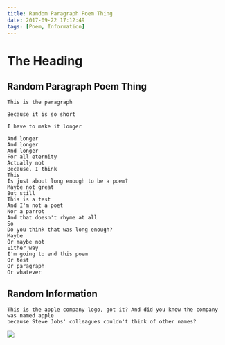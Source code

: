 ```yaml
---
title: Random Paragraph Poem Thing
date: 2017-09-22 17:12:49
tags: [Poem, Information]
---
```


# The Heading

## Random Paragraph Poem Thing

    This is the paragraph 

    Because it is so short
    
    I have to make it longer
    
    And longer
    And longer
    And longer
    For all eternity
    Actually not
    Because, I think
    This
    Is just about long enough to be a poem?
    Maybe not great
    But still
    This is a test
    And I'm not a poet
    Nor a parrot
    And that doesn't rhyme at all
    So
    Do you think that was long enough?
    Maybe
    Or maybe not
    Either way
    I'm going to end this poem
    Or test
    Or paragraph
    Or whatever
    
    
## Random Information
    This is the apple company logo, got it? And did you know the company was named apple
    because Steve Jobs' colleagues couldn't think of other names?
    
![](https://image.freepik.com/free-icon/apple-logo_318-40184.jpg)